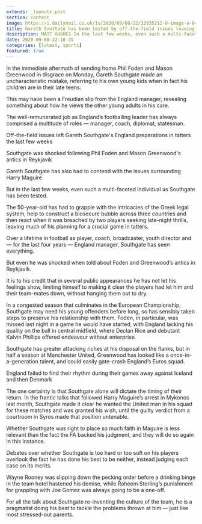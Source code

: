 ```yaml
---
extends: _layouts.post
section: content
image: https://i.dailymail.co.uk/1s/2020/09/08/22/32935212-0-image-a-84_1599599499758.jpg 
title: Gareth Southate has been tested by off-the-field issues leaving his preparations in tatters 
description: MATT HUGHES In the last few weeks, even such a multi-faceted individual as Gareth Southgate has been tested. The 50-year-old has had a lot of off the field issues to contend with involving his stars. 
date: 2020-09-08-22-18-35 
categories: [latest, sports] 
featured: true 
--- 
```

In the immediate aftermath of sending home Phil Foden and Mason Greenwood in disgrace on Monday, Gareth Southgate made an uncharacteristic mistake, referring to his own young kids when in fact his children are in their late teens.

This may have been a Freudian slip from the England manager, revealing something about how he views the other young adults in his care.

The well-remunerated job as England’s footballing leader has always comprised a multitude of roles — manager, coach, diplomat, statesman. 

Off-the-field issues left Gareth Southgate's England preparations in tatters the last few weeks

Southgate was shocked following Phil Foden and Mason Greenwood's antics in Reykjavik

Gareth Southgate has also had to contend with the issues surrounding Harry Maguire

But in the last few weeks, even such a multi-faceted individual as Southgate has been tested. 

The 50-year-old has had to grapple with the intricacies of the Greek legal system, help to construct a biosecure bubble across three countries and then react when it was breached by two players seeking late-night thrills, leaving much of his planning for a crucial game in tatters.

Over a lifetime in football as player, coach, broadcaster, youth director and — for the last four years — England manager, Southgate has seen everything.

But even he was shocked when told about Foden and Greenwood’s antics in Reykjavik.

It is to his credit that in several public appearances he has not let his feelings show, limiting himself to making it clear the players had let him and their team-mates down, without hanging them out to dry.

In a congested season that culminates in the European Championship, Southgate may need his young offenders before long, so has sensibly taken steps to preserve his relationship with them. Foden, in particular, was missed last night in a game he would have started, with England lacking his quality on the ball in central midfield, where Declan Rice and debutant Kalvin Phillips offered endeavour without enterprise.

Southgate has greater attacking riches at his disposal on the flanks, but in half a season at Manchester United, Greenwood has looked like a once-in-a-generation talent, and could easily gate-crash England’s Euros squad.

England failed to find their rhythm during their games away against Iceland and then Denmark

The one certainty is that Southgate alone will dictate the timing of their return. In the frantic talks that followed Harry Maguire’s arrest in Mykonos last month, Southgate made it clear he wanted the United man in his squad for these matches and was granted his wish, until the guilty verdict from a courtroom in Syros made that position untenable. 

Whether Southgate was right to place so much faith in Maguire is less relevant than the fact the FA backed his judgment, and they will do so again in this instance.

Debates over whether Southgate is too hard or too soft on his players overlook the fact he has done his best to be neither, instead judging each case on its merits.

Wayne Rooney was slipping down the pecking order before a drinking binge in the team hotel hastened his demise, while Raheem Sterling’s punishment for grappling with Joe Gomez was always going to be a one-off.

For all the talk about Southgate re-inventing the culture of the team, he is a pragmatist doing his best to tackle the problems thrown at him — just like most stressed-out parents.

